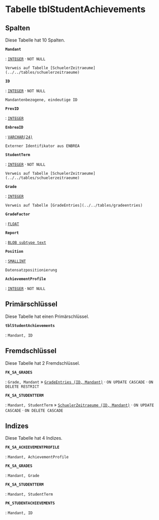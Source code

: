 # Tabelle **tblStudentAchievements**

## Spalten

Diese Tabelle hat 10 Spalten.

**`Mandant`**

:   [`INTEGER`](https://firebirdsql.org/file/documentation/html/en/refdocs/fblangref40/firebird-40-language-reference.html#fblangref40-datatypes-inttypes) · `NOT NULL`

    Verweis auf Tabelle [SchuelerZeitraeume](../../tables/schuelerzeitraeume)

**`ID`**

:   [`INTEGER`](https://firebirdsql.org/file/documentation/html/en/refdocs/fblangref40/firebird-40-language-reference.html#fblangref40-datatypes-inttypes) · `NOT NULL`

    Mandantenbezogene, eindeutige ID

**`PrevID`**

:   [`INTEGER`](https://firebirdsql.org/file/documentation/html/en/refdocs/fblangref40/firebird-40-language-reference.html#fblangref40-datatypes-inttypes)

**`EnbreaID`**

:   [`VARCHAR(24)`](https://firebirdsql.org/file/documentation/html/en/refdocs/fblangref40/firebird-40-language-reference.html#fblangref40-datatypes-chartypes)

    Externer Identifikator aus ENBREA

**`StudentTerm`**

:   [`INTEGER`](https://firebirdsql.org/file/documentation/html/en/refdocs/fblangref40/firebird-40-language-reference.html#fblangref40-datatypes-inttypes) · `NOT NULL`

    Verweis auf Tabelle [SchuelerZeitraeume](../../tables/schuelerzeitraeume)

**`Grade`**

:   [`INTEGER`](https://firebirdsql.org/file/documentation/html/en/refdocs/fblangref40/firebird-40-language-reference.html#fblangref40-datatypes-inttypes)

    Verweis auf Tabelle [GradeEntries](../../tables/gradeentries)

**`GradeFactor`**

:   [`FLOAT`](https://firebirdsql.org/file/documentation/html/en/refdocs/fblangref40/firebird-40-language-reference.html#fblangref40-datatypes-floattypes)

**`Report`**

:   [`BLOB subtype text`](https://firebirdsql.org/file/documentation/html/en/refdocs/fblangref40/firebird-40-language-reference.html#fblangref40-datatypes-bnrytypes)

**`Position`**

:   [`SMALLINT`](https://firebirdsql.org/file/documentation/html/en/refdocs/fblangref40/firebird-40-language-reference.html#fblangref40-datatypes-inttypes)

    Datensatzpositionierung

**`AchievementProfile`**

:   [`INTEGER`](https://firebirdsql.org/file/documentation/html/en/refdocs/fblangref40/firebird-40-language-reference.html#fblangref40-datatypes-inttypes) · `NOT NULL`

## Primärschlüssel

Diese Tabelle hat einen Primärschlüssel.

**`tblStudentAchievements`**

:   `Mandant, ID`

## Fremdschlüssel

Diese Tabelle hat 2 Fremdschlüssel.

**`FK_SA_GRADES`**

:   `Grade, Mandant` » [`GradeEntries (ID, Mandant)`](../../tables/gradeentries) · `ON UPDATE CASCADE` · `ON DELETE RESTRICT`

**`FK_SA_STUDENTTERM`**

:   `Mandant, StudentTerm` » [`SchuelerZeitraeume (ID, Mandant)`](../../tables/schuelerzeitraeume) · `ON UPDATE CASCADE` · `ON DELETE CASCADE`

## Indizes

Diese Tabelle hat 4 Indizes.

**`FK_SA_ACHIEVEMENTPROFILE`**

:   `Mandant, AchievementProfile`

**`FK_SA_GRADES`**

:   `Mandant, Grade`

**`FK_SA_STUDENTTERM`**

:   `Mandant, StudentTerm`

**`PK_STUDENTACHIEVEMENTS`**

:   `Mandant, ID`
